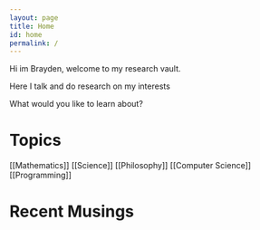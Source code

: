 ```yaml
---
layout: page
title: Home
id: home
permalink: /
---
```


Hi im Brayden, welcome to my research vault.

Here I talk and do research on my interests

What would you like to learn about?

# Topics
[[Mathematics]]
[[Science]]
[[Philosophy]]
[[Computer Science]]
[[Programming]]

# Recent Musings
